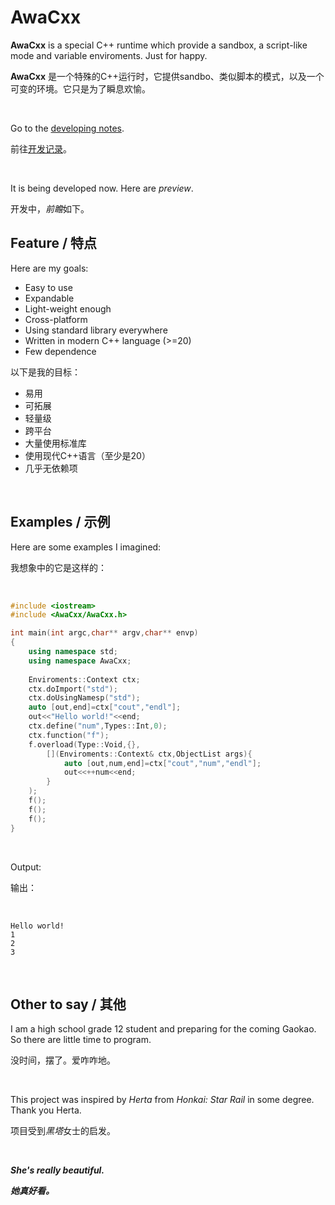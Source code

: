 # AwaCxx

**AwaCxx** is a special C++ runtime which provide a sandbox, a script-like mode and variable enviroments. Just for happy.

**AwaCxx** 是一个特殊的C++运行时，它提供sandbo、类似脚本的模式，以及一个可变的环境。它只是为了瞬息欢愉。

<br/>

Go to the [developing notes](doc/notes/en-us/index.md).

前往[开发记录](doc/notes/zh-cn/index.md)。

<br/>

It is being developed now. Here are *preview*.

开发中，*前瞻*如下。


## Feature / 特点

Here are my goals:
- Easy to use
- Expandable
- Light-weight enough
- Cross-platform
- Using standard library everywhere
- Written in modern C++ language (>=20)
- Few dependence

以下是我的目标：
- 易用
- 可拓展
- 轻量级
- 跨平台
- 大量使用标准库
- 使用现代C++语言（至少是20）
- 几乎无依赖项

<br/>

## Examples / 示例

Here are some examples I imagined:

我想象中的它是这样的：

<br/>

```cpp
#include <iostream>
#include <AwaCxx/AwaCxx.h>

int main(int argc,char** argv,char** envp)
{
    using namespace std;
    using namespace AwaCxx;
    
    Enviroments::Context ctx;
    ctx.doImport("std");
    ctx.doUsingNamesp("std");
    auto [out,end]=ctx["cout","endl"];
    out<<"Hello world!"<<end;
    ctx.define("num",Types::Int,0);
    ctx.function("f");
    f.overload(Type::Void,{},
        [](Enviroments::Context& ctx,ObjectList args){
            auto [out,num,end]=ctx["cout","num","endl"];
            out<<++num<<end;
        }
    );
    f();
    f();
    f();
}
```

<br/>

Output:

输出：

<br/>

```
Hello world!
1
2
3
```

<br/>

## Other to say / 其他

I am a high school grade 12 student and preparing for the coming Gaokao. So there are little time to program.

没时间，摆了。爱咋咋地。

<br/>

This project was inspired by *Herta* from *Honkai: Star Rail* in some degree. Thank you Herta.

项目受到*黑塔*女士的启发。

<br/>

***She's really beautiful.***

***她真好看。***
